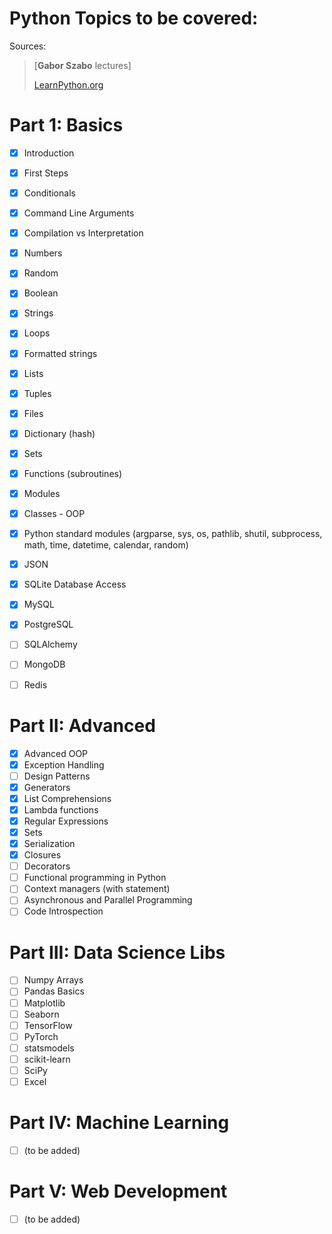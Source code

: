 # Python Topics to be covered:

Sources: 
> [**Gabor Szabo** lectures]
>
> <a href='LearnPython.org'>LearnPython.org</a>
> 
# Part 1: Basics

- [x] Introduction
- [x] First Steps
- [x] Conditionals
- [x] Command Line Arguments
- [x] Compilation vs Interpretation
- [x] Numbers
- [x] Random
- [x] Boolean
- [x] Strings
- [x] Loops
- [x] Formatted strings
- [x] Lists
- [x] Tuples
- [x] Files
- [x] Dictionary (hash)
- [x] Sets
- [x] Functions (subroutines)
- [x] Modules
- [x] Classes - OOP
- [x] Python standard modules (argparse, sys, os, pathlib, shutil, subprocess, math, time, datetime, calendar, random)
- [x] JSON
- [x] SQLite Database Access
- [x] MySQL
- [x] PostgreSQL
- [ ] SQLAlchemy
- [ ] MongoDB
- [ ] Redis


# Part II: Advanced
- [x] Advanced OOP
- [x] Exception Handling
- [ ] Design Patterns
- [x] Generators
- [x] List Comprehensions
- [x] Lambda functions
- [x] Regular Expressions
- [x] Sets
- [x] Serialization
- [x] Closures
- [ ] Decorators
- [ ] Functional programming in Python
- [ ] Context managers (with statement)
- [ ] Asynchronous and Parallel Programming
- [ ] Code Introspection

# Part III: Data Science Libs
- [ ] Numpy Arrays
- [ ] Pandas Basics
- [ ] Matplotlib
- [ ] Seaborn
- [ ] TensorFlow
- [ ] PyTorch
- [ ] statsmodels
- [ ] scikit-learn
- [ ] SciPy
- [ ] Excel

# Part IV: Machine Learning
- [ ] (to be added)

# Part V: Web Development
- [ ] (to be added)
